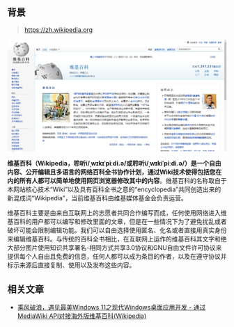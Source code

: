 ## 背景

> https://zh.wikipedia.org

![](./Assets/2022-08-23-21-04-56.png)

**维基百科（Wikipedia，聆听i/ˌwɪkɪˈpiːdi.ə/或聆听i/ˌwɪkiˈpiːdi.ə/）是一个自由内容、公开编辑且多语言的网络百科全书协作计划，通过Wiki技术使得包括您在内的所有人都可以简单地使用网页浏览器修改其中的内容**。维基百科的名称取自于本网站核心技术“Wiki”以及具有百科全书之意的“encyclopedia”共同创造出来的新混成词“Wikipedia”，当前维基百科由维基媒体基金会负责运营。

维基百科主要是由来自互联网上的志愿者共同合作编写而成，任何使用网络进入维基百科的用户都可以编写和修改里面的文章，但是在一些情况下为了避免扰乱或者破坏可能会限制编辑功能。我们可以自由选择使用匿名、化名或者直接用真实身份来编辑维基百科。与传统的百科全书相比，在互联网上运作的维基百科其文字和绝大部分图片使用知识共享署名-相同方式共享3.0协议和GNU自由文件许可协议来提供每个人自由且免费的信息，任何人都可以成为条目的作者，以及在遵守协议并标示来源后直接复制、使用以及发布这些内容。

## 相关文章

* [乘风破浪，遇见最美Windows 11之现代Windows桌面应用开发 - 通过MediaWiki API对接海外版维基百科(Wikipedia)](https://www.cnblogs.com/taylorshi/p/16595181.html)